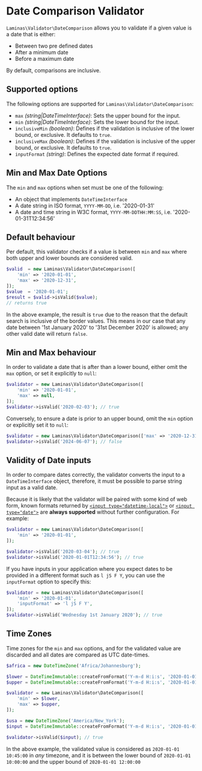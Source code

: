 # Date Comparison Validator

`Laminas\Validator\DateComparison` allows you to validate if a given value is a date that is either:

- Between two pre defined dates
- After a minimum date
- Before a maximum date

By default, comparisons are inclusive.

## Supported options

The following options are supported for `Laminas\Validator\DateComparison`:

- `max` _(string|DateTimeInterface)_: Sets the upper bound for the input.
- `min` _(string|DateTimeInterface)_: Sets the lower bound for the input.
- `inclusiveMin` _(boolean)_: Defines if the validation is inclusive of the lower bound, or exclusive. It defaults to `true`.
- `inclusiveMax` _(boolean)_: Defines if the validation is inclusive of the upper bound, or exclusive. It defaults to `true`.
- `inputFormat` _(string)_: Defines the expected date format if required.

## Min and Max Date Options

The `min` and `max` options when set must be one of the following:

- An object that implements `DateTimeInterface`
- A date string in ISO format, `YYYY-MM-DD`, i.e. '2020-01-31'
- A date and time string in W3C format, `YYYY-MM-DDTHH:MM:SS`, i.e. '2020-01-31T12:34:56'

## Default behaviour

Per default, this validator checks if a value is between `min` and `max` where both upper and lower bounds are considered valid.

```php
$valid  = new Laminas\Validator\DateComparison([
    'min' => '2020-01-01',
    'max' => '2020-12-31',
]);
$value  = '2020-01-01';
$result = $valid->isValid($value);
// returns true
```

In the above example, the result is `true` due to the reason that the default search is inclusive of the border values.
This means in our case that any date between '1st January 2020' to '31st December 2020' is allowed; any other valid date will return `false`.

## Min and Max behaviour

In order to validate a date that is after than a lower bound, either omit the `max` option, or set it explicitly to `null`:

```php
$validator = new Laminas\Validator\DateComparison([
    'min' => '2020-01-01',
    'max' => null,
]);
$validator->isValid('2020-02-03'); // true
```

Conversely, to ensure a date is prior to an upper bound, omit the `min` option or explicitly set it to `null`:

```php
$validator = new Laminas\Validator\DateComparison(['max' => '2020-12-31']);
$validator->isValid('2024-06-07'); // false
```

## Validity of Date inputs

In order to compare dates correctly, the validator converts the input to a `DateTimeInterface` object, therefore, it must be possible to parse string input as a valid date.

Because it is likely that the validator will be paired with some kind of web form, known formats returned by [`<input type="datetime-local">`](https://developer.mozilla.org/en-US/docs/Web/HTML/Element/input/datetime-local) or [`<input type="date">`](https://developer.mozilla.org/en-US/docs/Web/HTML/Element/input/date) are **always supported** without further configuration. For example:

```php
$validator = new Laminas\Validator\DateComparison([
    'min' => '2020-01-01',
]);

$validator->isValid('2020-03-04'); // true
$validator->isValid('2020-01-01T12:34:56'); // true
```

If you have inputs in your application where you expect dates to be provided in a different format such as `l jS F Y`, you can use the `inputFormat` option to specify this:

```php
$validator = new Laminas\Validator\DateComparison([
    'min' => '2020-01-01',
    'inputFormat' => 'l jS F Y',
]);
$validator->isValid('Wednesday 1st January 2020'); // true
```

## Time Zones

Time zones for the `min` and `max` options, and for the validated value are discarded and all dates are compared as UTC date-times.

```php
$africa = new DateTimeZone('Africa/Johannesburg');

$lower = DateTimeImmutable::createFromFormat('Y-m-d H:i:s', '2020-01-01 10:00:00', $africa);
$upper = DateTimeImmutable::createFromFormat('Y-m-d H:i:s', '2020-01-01 12:00:00', $africa);

$validator = new Laminas\Validator\DateComparison([
    'min' => $lower,
    'max' => $upper,
]);

$usa = new DateTimeZone('America/New_York');
$input = DateTimeImmutable::createFromFormat('Y-m-d H:i:s', '2020-01-01 10:45:00', $usa);

$validator->isValid($input); // true
```

In the above example, the validated value is considered as `2020-01-01 10:45:00` in _any_ timezone, and it is between the lower bound of `2020-01-01 10:00:00` and the upper bound of `2020-01-01 12:00:00`
